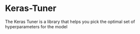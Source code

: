 # Keras-Tuner
The Keras Tuner is a library that helps you pick the optimal set of hyperparameters for the model
